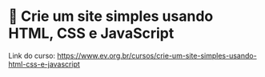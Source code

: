 # 🎯 Crie um site simples usando HTML, CSS e JavaScript

Link do curso: https://www.ev.org.br/cursos/crie-um-site-simples-usando-html-css-e-javascript
